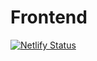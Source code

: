 # Frontend
[![Netlify Status](https://api.netlify.com/api/v1/badges/690fa03a-593a-461b-a076-422029c9ff2b/deploy-status)](https://app.netlify.com/sites/samplesite-omh/deploys)